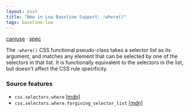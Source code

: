 ```yaml
---
layout: post
title: "New in Low Baseline Support: :where()"
tags: baseline-low
---
```


[caniuse](https://caniuse.com/?search=where) · [spec](https://drafts.csswg.org/selectors-4/#zero-matches)

The `:where()` CSS functional pseudo-class takes a selector list as its argument, and matches any element that can be selected by one of the selectors in that list. It is functionally equivalent to the selectors in the list, but doesn't affect the CSS rule specificity.

### Source features

- ``css.selectors.where`` [[mdn]](https://https://developer.mozilla.org/en-US/search?q=css.selectors.where)
- ``css.selectors.where.forgiving_selector_list`` [[mdn]](https://https://developer.mozilla.org/en-US/search?q=css.selectors.where.forgiving_selector_list)

